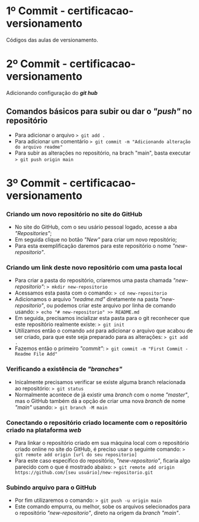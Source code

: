 # 1º Commit - certificacao-versionamento
Códigos das aulas de versionamento.

# 2º Commit - certificacao-versionamento

Adicionando configuração do _**git hub**_

## Comandos básicos para subir ou dar o _"push"_ no repositório

- Para adicionar o arquivo
``` > git add .  ```
- Para adicionar um comentário
``` > git commit -m "Adicionando alteração do arquivo readme" ``` 
- Para subir as alterações no repositório, na brach "main", basta executar
``` > git push origin main ```

# 3º Commit - certificacao-versionamento
### Criando um novo repositório no site do GitHub

- No site do GitHub, com o seu usário pessoal logado, acesse a aba _"Repositories"_;
- Em seguida clique no botão _"New"_ para criar um novo repositório;
- Para esta exemplificação daremos para este repositório o nome _"new-repositorio"_.

### Criando um link deste novo repositório com uma pasta local

- Para criar a pasta do repositório, criaremos uma pasta chamada _"new-repositorio"_:
``` > mkdir new-repositorio ```
- Acessamos esta pasta com o comando:
``` > cd new-repositorio ```
- Adicionamos o arquivo _"readme.md"_ diretamente na pasta _"new-repositorio"_, ou podemos criar este arquivo por linha de comando usando:
``` > echo "# new-repositorio" >> README.md ```
- Em seguida, precisamos incializar esta pasta para o git reconhecer que este repositório realmente existe:
``` > git init ```
- Utilizamos então o comando ```add``` para adicionar o arquivo que acabou de ser criado, para que este seja preparado para as alterações:
``` > git add .  ```
- Fazemos então o primeiro _"commit"_:
``` > git commit -m "First Commit - Readme File Add" ``` 

### Verificando a existência de _"branches"_

- Inicalmente precisamos verificar se existe alguma branch relacionada ao repositório:
``` > git status ```
- Normalmente acontece de já existir uma _branch_ com o nome _"master"_, mas o GitHub também dá a opção de criar uma nova _branch_ de nome _"main"_ usando:
``` > git branch -M main ```

### Conectando o repositório criado locamente com o repositório criado na plataforma _web_

- Para linkar o repositório criado em sua máquina local com o repositório criado online no site do GitHub, é preciso usar o seguinte comando:
``` > git remote add origin [url do seu repositorio] ```
- Para este caso específico do repositório, _"new-repositorio"_, ficaria algo parecido com o que é mostrado abaixo:
``` > git remote add origin https://github.com/[seu usuário]/new-repositorio.git ```

### Subindo arquivo para o GitHub
- Por fim utilizaremos o comando:
``` > git push -u origin main ```
- Este comando empurra, ou melhor, sobe os arquivos selecionados para o repositório _"new-repositorio"_, direto na origem da _branch "main"_.